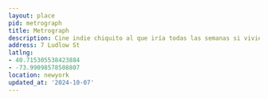 ```yaml
---
layout: place
pid: metrograph
title: Metrograph
description: Cine indie chiquito al que iría todas las semanas si viviera en la ciudad.
address: 7 Ludlow St
latlng:
- 40.715305538423884
- -73.99098578508807
location: newyork
updated_at: '2024-10-07'
---
```

